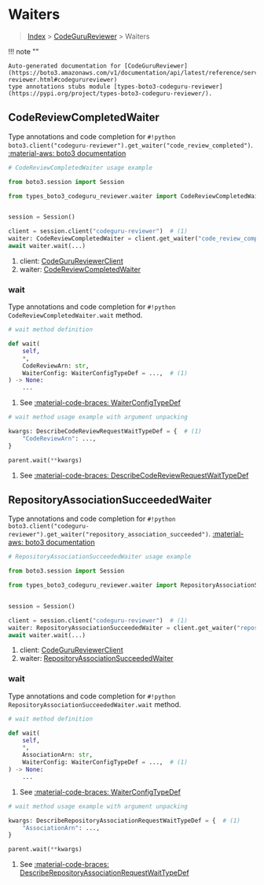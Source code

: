 # Waiters

> [Index](../README.md) > [CodeGuruReviewer](./README.md) > Waiters

!!! note ""

    Auto-generated documentation for [CodeGuruReviewer](https://boto3.amazonaws.com/v1/documentation/api/latest/reference/services/codeguru-reviewer.html#codegurureviewer)
    type annotations stubs module [types-boto3-codeguru-reviewer](https://pypi.org/project/types-boto3-codeguru-reviewer/).

## CodeReviewCompletedWaiter

Type annotations and code completion for `#!python boto3.client("codeguru-reviewer").get_waiter("code_review_completed")`.
[:material-aws: boto3 documentation](https://boto3.amazonaws.com/v1/documentation/api/latest/reference/services/codeguru-reviewer/waiter/CodeReviewCompleted.html#CodeGuruReviewer.Waiter.CodeReviewCompleted)

```python
# CodeReviewCompletedWaiter usage example

from boto3.session import Session

from types_boto3_codeguru_reviewer.waiter import CodeReviewCompletedWaiter


session = Session()

client = session.client("codeguru-reviewer")  # (1)
waiter: CodeReviewCompletedWaiter = client.get_waiter("code_review_completed")  # (2)
await waiter.wait(...)
```

1. client: [CodeGuruReviewerClient](./client.md)
2. waiter: [CodeReviewCompletedWaiter](./waiters.md#codereviewcompletedwaiter)


### wait

Type annotations and code completion for `#!python CodeReviewCompletedWaiter.wait` method.

```python
# wait method definition

def wait(
    self,
    *,
    CodeReviewArn: str,
    WaiterConfig: WaiterConfigTypeDef = ...,  # (1)
) -> None:
    ...
```

1. See [:material-code-braces: WaiterConfigTypeDef](./type_defs.md#waiterconfigtypedef)


```python
# wait method usage example with argument unpacking

kwargs: DescribeCodeReviewRequestWaitTypeDef = {  # (1)
    "CodeReviewArn": ...,
}

parent.wait(**kwargs)
```

1. See [:material-code-braces: DescribeCodeReviewRequestWaitTypeDef](./type_defs.md#describecodereviewrequestwaittypedef)
## RepositoryAssociationSucceededWaiter

Type annotations and code completion for `#!python boto3.client("codeguru-reviewer").get_waiter("repository_association_succeeded")`.
[:material-aws: boto3 documentation](https://boto3.amazonaws.com/v1/documentation/api/latest/reference/services/codeguru-reviewer/waiter/RepositoryAssociationSucceeded.html#CodeGuruReviewer.Waiter.RepositoryAssociationSucceeded)

```python
# RepositoryAssociationSucceededWaiter usage example

from boto3.session import Session

from types_boto3_codeguru_reviewer.waiter import RepositoryAssociationSucceededWaiter


session = Session()

client = session.client("codeguru-reviewer")  # (1)
waiter: RepositoryAssociationSucceededWaiter = client.get_waiter("repository_association_succeeded")  # (2)
await waiter.wait(...)
```

1. client: [CodeGuruReviewerClient](./client.md)
2. waiter: [RepositoryAssociationSucceededWaiter](./waiters.md#repositoryassociationsucceededwaiter)


### wait

Type annotations and code completion for `#!python RepositoryAssociationSucceededWaiter.wait` method.

```python
# wait method definition

def wait(
    self,
    *,
    AssociationArn: str,
    WaiterConfig: WaiterConfigTypeDef = ...,  # (1)
) -> None:
    ...
```

1. See [:material-code-braces: WaiterConfigTypeDef](./type_defs.md#waiterconfigtypedef)


```python
# wait method usage example with argument unpacking

kwargs: DescribeRepositoryAssociationRequestWaitTypeDef = {  # (1)
    "AssociationArn": ...,
}

parent.wait(**kwargs)
```

1. See [:material-code-braces: DescribeRepositoryAssociationRequestWaitTypeDef](./type_defs.md#describerepositoryassociationrequestwaittypedef)
